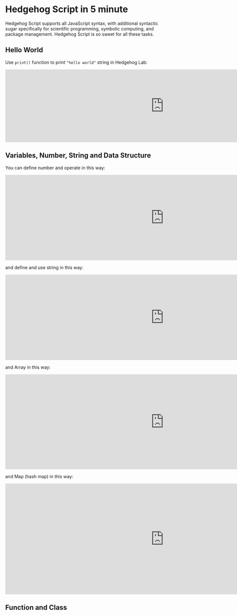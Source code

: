 # Hedgehog Script in 5 minute

Hedgehog Script supports all JavaScript syntax, with additional syntactic sugar specifically for scientific programming, symbolic computing, and package management. Hedgehog Script is so sweet for all these tasks.

## Hello World

Use `print()` function to print `"hello world"` string in Hedgehog Lab:

<iframe src="https://hedgehog-lab.github.io/?code=print('hello%20world')%3B&auto_run=true" allowfullscreen width="1000" height="230" frameborder="no" border="0" marginwidth="0" marginheight="0"></iframe>

## Variables, Number, String and Data Structure

You can define number and operate in this way:

<iframe src="https://hedgehog-lab.github.io/?code=x%20%3D%2010%0D%0Ay%20%3D%2020%0D%0Aprint(x%20%2B%20y)&auto_run=true" allowfullscreen width="1000" height="270" frameborder="no" border="0" marginwidth="0" marginheight="0"></iframe>

and define and use string in this way:

<iframe src="https://hedgehog-lab.github.io/?code=myString1%20%3D%20%22apple%22%0D%0AmyString2%20%3D%20%22peach%22%0D%0Aprint(myString1%20%2B%20%22%20and%20%22%20%2B%20myString2)&auto_run=true" allowfullscreen width="1000" height="270" frameborder="no" border="0" marginwidth="0" marginheight="0"></iframe>

and Array in this way:

<iframe src="https://hedgehog-lab.github.io/?code=myArray%20%3D%20%5B%5D%0D%0AmyArray.push(%22Apple%22)%0D%0AmyArray.push(%22Banana%22)%0D%0AmyArray.push(100)%0D%0Aprint(myArray)&auto_run=true" allowfullscreen width="1000" height="300" frameborder="no" border="0" marginwidth="0" marginheight="0"></iframe>

and Map (hash map) in this way:

<iframe src="https://hedgehog-lab.github.io/?code=myMap%20%3D%20new%20Map()%0D%0AmyMap%5B'John'%5D%20%3D%201%0D%0AmyMap%5B'Tom'%5D%20%3D%202%0D%0AmyMap%5B'Lisa'%5D%20%3D%203%0D%0Afor%20(person%20in%20myMap)%20%7B%0D%0A%20%20%20%20print(%22My%20name%20is%20%22%20%2B%20person%20%2B%20%22.%20My%20number%20is%20%22%20%2B%20myMap%5Bperson%5D)%0D%0A%7D&auto_run=true" allowfullscreen width="1000" height="350" frameborder="no" border="0" marginwidth="0" marginheight="0"></iframe>

## Function and Class


